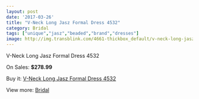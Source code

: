 ```yaml
---
layout: post
date: '2017-03-26'
title: "V-Neck Long Jasz Formal Dress 4532"
category: Bridal
tags: ["unique","jasz","beaded","brand","dresses"]
image: http://img.transblink.com/4661-thickbox_default/v-neck-long-jasz-formal-dress-4532.jpg
---
```

V-Neck Long Jasz Formal Dress 4532

On Sales: **$278.99**
<a href="https://www.transblink.com/en/bridal/1451-v-neck-long-jasz-formal-dress-4532.html"><amp-img layout="responsive" width="600" height="600" src="//img.transblink.com/4661-thickbox_default/v-neck-long-jasz-formal-dress-4532.jpg" alt="V-Neck Long Jasz Formal Dress 4532 0" /></a>
<a href="https://www.transblink.com/en/bridal/1451-v-neck-long-jasz-formal-dress-4532.html"><amp-img layout="responsive" width="600" height="600" src="//img.transblink.com/4662-thickbox_default/v-neck-long-jasz-formal-dress-4532.jpg" alt="V-Neck Long Jasz Formal Dress 4532 1" /></a>

Buy it: [V-Neck Long Jasz Formal Dress 4532](https://www.transblink.com/en/bridal/1451-v-neck-long-jasz-formal-dress-4532.html "V-Neck Long Jasz Formal Dress 4532")

View more: [Bridal](https://www.transblink.com/en/3-bridal "Bridal")
